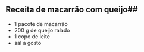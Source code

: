 ## Receita de macarrão com queijo##
- 1 pacote de macarrão
- 200 g de queijo ralado
- 1 copo de leite
- sal a gosto

